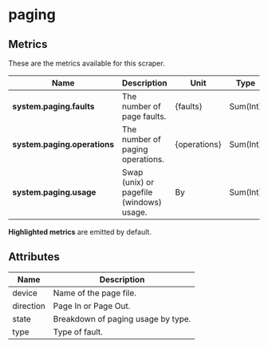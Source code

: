 [comment]: <> (Code generated by mdatagen. DO NOT EDIT.)

# paging

## Metrics

These are the metrics available for this scraper.

| Name | Description | Unit | Type | Attributes |
| ---- | ----------- | ---- | ---- | ---------- |
| **system.paging.faults** | The number of page faults. | {faults} | Sum(Int) | <ul> <li>type</li> </ul> |
| **system.paging.operations** | The number of paging operations. | {operations} | Sum(Int) | <ul> <li>direction</li> <li>type</li> </ul> |
| **system.paging.usage** | Swap (unix) or pagefile (windows) usage. | By | Sum(Int) | <ul> <li>device</li> <li>state</li> </ul> |

**Highlighted metrics** are emitted by default.

## Attributes

| Name | Description |
| ---- | ----------- |
| device | Name of the page file. |
| direction | Page In or Page Out. |
| state | Breakdown of paging usage by type. |
| type | Type of fault. |
